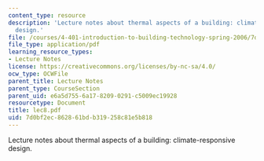 ```yaml
---
content_type: resource
description: 'Lecture notes about thermal aspects of a building: climate-responsive
  design.'
file: /courses/4-401-introduction-to-building-technology-spring-2006/7d0bf2ec862861bdb319258c81e5b818_lec8.pdf
file_type: application/pdf
learning_resource_types:
- Lecture Notes
license: https://creativecommons.org/licenses/by-nc-sa/4.0/
ocw_type: OCWFile
parent_title: Lecture Notes
parent_type: CourseSection
parent_uid: e6a5d755-6a17-8209-0291-c5009ec19928
resourcetype: Document
title: lec8.pdf
uid: 7d0bf2ec-8628-61bd-b319-258c81e5b818
---
```

Lecture notes about thermal aspects of a building: climate-responsive design.